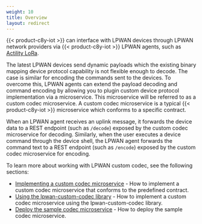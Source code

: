 ```yaml
---
weight: 10
title: Overview
layout: redirect
---
```


{{< product-c8y-iot >}} can interface with LPWAN devices through LPWAN network providers via {{< product-c8y-iot >}} LPWAN agents, such as [Actility LoRa](https://cumulocity.com/guides/protocol-integration/lora-actility/).

The latest LPWAN devices send dynamic payloads which the existing binary mapping device protocol capability is not flexible enough to decode.
The case is similar for encoding the commands sent to the devices.
To overcome this, LPWAN agents can extend the payload decoding and command encoding by allowing you to plugin custom device protocol implementation via a microservice.
This microservice will be referred to as a custom codec microservice.
A custom codec microservice is a typical {{< product-c8y-iot >}} microservice which conforms to a specific contract.

When an LPWAN agent receives an uplink message, it forwards the device data to a REST endpoint (such as `/decode`) exposed by the custom codec microservice for decoding.
Similarly, when the user executes a device command through the device shell, the LPWAN agent forwards the command text to a REST endpoint (such as `/encode`) exposed by the custom codec microservice for encoding.  

To learn more about working with LPWAN custom codec, see the following sections:

* [Implementing a custom codec microservice](#implement-codec-microservice) - How to implement a custom codec microservice that conforms to the predefined contract.
* [Using the lpwan-custom-codec library](#implement-codec-microservice-using-lpwan-custom-codec-library) - How to implement a custom codec microservice using the lpwan-custom-codec library.
* [Deploy the sample codec microservice](#deploy-sample-codec-microservice) - How to deploy the sample codec microservice.
